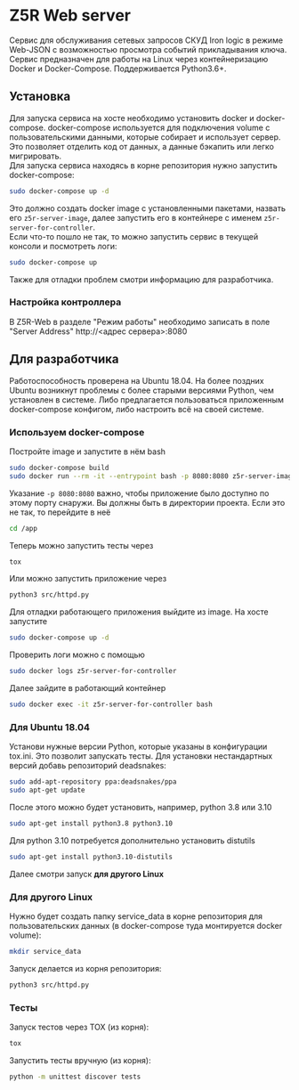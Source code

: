 # Z5R Web server

Сервис для обслуживания сетевых запросов СКУД Iron logic в режиме Web-JSON с возможностью просмотра событий 
прикладывания ключа.
Сервис предназначен для работы на Linux через контейнеризацию Docker и Docker-Compose. Поддерживается Python3.6+.

## Установка

Для запуска сервиса на хосте необходимо установить docker и docker-compose.
docker-compose используется для подключения volume с пользовательскими данными, которые собирает и использует сервер.
Это позволяет отделить код от данных, а данные бэкапить или легко мигрировать.  
Для запуска сервиса находясь в корне репозитория нужно запустить docker-compose:
```bash
sudo docker-compose up -d
```
Это должно создать docker image с установленными пакетами, назвать его `z5r-server-image`, далее запустить его
в контейнере с именем `z5r-server-for-controller`.  
Если что-то пошло не так, то можно запустить сервис в текущей консоли и посмотреть логи:
```bash
sudo docker-compose up
```
Также для отладки проблем смотри информацию для разработчика.

### Настройка контроллера

В Z5R-Web в разделе "Режим работы" необходимо записать в поле "Server Address" http://<адрес сервера>:8080

## Для разработчика

Работоспособность проверена на Ubuntu 18.04.
На более поздних Ubuntu возникнут проблемы с более старыми версиями Python, чем установлен в системе.
Либо предлагается пользоваться приложенным docker-compose конфигом, либо настроить всё на своей системе.

### Используем docker-compose

Постройте image и запустите в нём bash
```bash
sudo docker-compose build
sudo docker run --rm -it --entrypoint bash -p 8080:8080 z5r-server-image
```
Указание `-p 8080:8080` важно, чтобы приложение было доступно по этому порту снаружи.
Вы должны быть в директории проекта. Если это не так, то перейдите в неё
```bash
cd /app
```
Теперь можно запустить тесты через 
```bash
tox
```
Или можно запустить приложение через
```bash
python3 src/httpd.py
```   
Для отладки работающего приложения выйдите из image. На хосте запустите
```bash
sudo docker-compose up -d
```
Проверить логи можно с помощью
```bash
sudo docker logs z5r-server-for-controller
```
Далее зайдите в работающий контейнер
```bash
sudo docker exec -it z5r-server-for-controller bash
```

### Для Ubuntu 18.04

Установи нужные версии Python, которые указаны в конфигурации tox.ini. Это позволит запускать тесты.
Для установки нестандартных версий добавь репозиторий deadsnakes:
```bash
sudo add-apt-repository ppa:deadsnakes/ppa
sudo apt-get update
```
После этого можно будет установить, например, python 3.8 или 3.10

```bash
sudo apt-get install python3.8 python3.10
```
Для python 3.10 потребуется дополнительно установить distutils
```bash
sudo apt-get install python3.10-distutils
```
Далее смотри запуск **для другого Linux**

### Для другого Linux
 
Нужно будет создать папку service_data в корне репозитория для пользовательских данных 
(в docker-compose туда монтируется docker volume):
```bash
mkdir service_data
```
Запуск делается из корня репозитория:
```bash
python3 src/httpd.py
```

### Тесты

Запуск тестов через TOX (из корня): 
```bash
tox
```

Запустить тесты вручную (из корня):
```bash
python -m unittest discover tests
```

